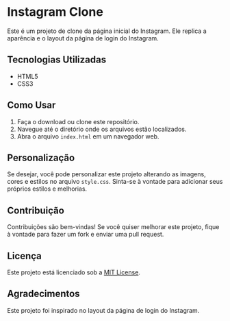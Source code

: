 # Instagram Clone

Este é um projeto de clone da página inicial do Instagram. Ele replica a aparência e o layout da página de login do Instagram.

## Tecnologias Utilizadas

- HTML5
- CSS3

## Como Usar

1. Faça o download ou clone este repositório.
2. Navegue até o diretório onde os arquivos estão localizados.
3. Abra o arquivo `index.html` em um navegador web.

## Personalização

Se desejar, você pode personalizar este projeto alterando as imagens, cores e estilos no arquivo `style.css`. Sinta-se à vontade para adicionar seus próprios estilos e melhorias.

## Contribuição

Contribuições são bem-vindas! Se você quiser melhorar este projeto, fique à vontade para fazer um fork e enviar uma pull request.

## Licença

Este projeto está licenciado sob a [MIT License](LICENSE).

## Agradecimentos

Este projeto foi inspirado no layout da página de login do Instagram.
